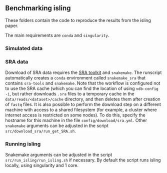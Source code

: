 ## Benchmarking isling

These folders contain the code to reproduce the results from the isling paper.

The main requirements are `conda` and `singularity`.



### Simulated data

### SRA data

Download of SRA data requires the [SRA toolkit](https://github.com/ncbi/sra-tools) and `snakemake`.  The runscript automatically creates a `conda` environment called `snakemake_sra` that contains `sra-tools` and `snakemake`.  Note that the workflow is configured not to use the SRA cache (which you can find the location of using `vdb-config -i`, but rather downloads `.sra` files to a temporary cache in the `data/reads/<dataset>/cache` directory, and then deletes them after creation of `fastq` files.  It is also possible to perform the download step on a different machine with access to a shared filesystem (for example, a cluster where internet access is restricted on some nodes).  To do this, specify the hostname for this machine in the file `config/download/sra.yml`.  Other `snakemake` arguments can be adjusted in the script `src/download_sra/run_get_SRA.sh`.

### Running isling

Snakemake arguments can be adjusted in the script `src/run_isling/run_isling.sh` if necessary.  By default the script runs isling locally, using singularity and 1 core.

###

